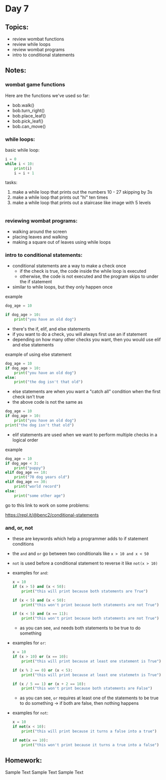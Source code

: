 
# Day 7

## Topics:

- review wombat functions
- review while loops
- review wombat programs
- intro to conditional statements

## Notes:

### wombat game functions

Here are the functions we've used so far:

- bob.walk()
- bob.turn_right()
- bob.place_leaf()
- bob.pick_leaf()
- bob.can_move()


### while loops:

basic while loop:
```python
i = 0
while i < 10:
    print(i)
    i = i + 1
```

tasks:
1. make a while loop that prints out the numbers 10 - 27 skipping by 3s
2. make a while loop that prints out "hi" ten times
3. make a while loop that prints out a staircase like image with 5 levels
#
##
###
####
#####

### reviewing wombat programs:

- walking around the screen
- placing leaves and walking
- making a square out of leaves using while loops


### intro to conditional statements:

- conditional statements are a way to make a check once
    - if the check is true, the code inside the while loop is executed
    - otherwise, the code is not executed and the program skips to under the if statement
- similar to while loops, but they only happen once

example
```python
dog_age = 10

if dog_age > 10:
    print("you have an old dog")
```

- there's the if, elif, and else statements
- if you want to do a check, you will always first use an if statement
- depending on how many other checks you want, then you would use elif and else statements

example of using else statement

```python
dog_age = 10
if dog_age > 10:
    print("you have an old dog")
else:
    print("the dog isn't that old")
```

- else statements are when you want a "catch all" condition when the first check isn't true
- the above code is not the same as

```python
dog_age = 10
if dog_age > 10:
    print("you have an old dog")
print("the dog isn't that old")
```

- elif statements are used when we want to perform multiple checks in a logical order

example

```python
dog_age = 10
if dog_age < 3:
    print("puppy")
elif dog_age == 10:
    print("70 dog years old")
elif dog_age == 30:
    print("world record")
else:
    print("some other age")
```

go to this link to work on some problems:

https://repl.it/@benc2/conditional-statements


### and, or, not
- these are keywords which help a programmer adds to if statement conditions
- the ```and``` and ```or``` go between two conditionals like ```x > 10 and x < 50```
- ```not``` is used before a conditional statement to reverse it like ```not(x > 10)```
- examples for ```and```:
    ```python
    x = 10
    if (x > 5) and (x < 50):
        print("this will print because both statements are True")

    if (x < 5) and (x < 50):
        print("this won't print because both statements are not True")

    if (x < 5) and (x == 11):
        print("this won't print because both statements are not True")
    ```
    - as you can see, ```and``` needs both statements to be true to do something

- examples for ```or```:
    ```python
    x = 10
    if (x > 10) or (x == 10):
        print("this will print because at least one statement is True")
    
    if (x % 2 == 0) or (x < 5):
        print("this will print because at least one statemetn is True")
    
    if (x / 5 == 1) or (x + 2 == 10):
        print("this won't print because both statements are False")
    ```
    - as you can see, ```or``` requires at least one of the statements to be true to do something -> if both are false, then nothing happens

- examples for ```not```:
    ```python
    x = 10
    if not(x < 10):
        print("this will print because it turns a false into a true")
    
    if not(x == 10):
        print("this won't print because it turns a true into a false")
    ```


## Homework:

Sample Text Sample Text Sample Text

